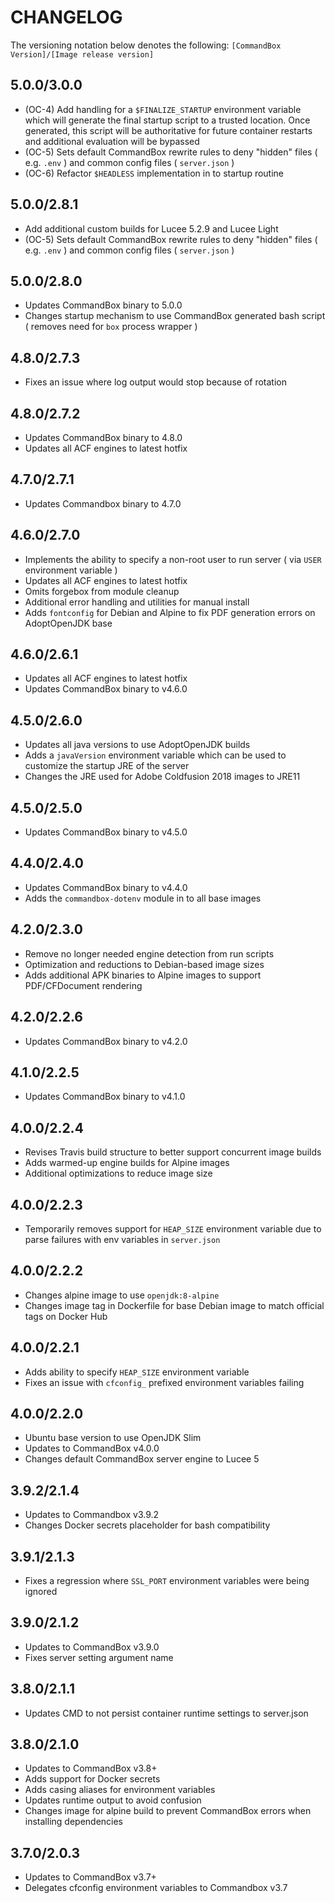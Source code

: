 CHANGELOG
=========

The versioning notation below denotes the following:  `[CommandBox Version]/[Image release version]`
## 5.0.0/3.0.0
- (OC-4) Add handling for a `$FINALIZE_STARTUP` environment variable which will generate the final startup script to a trusted location. Once generated, this script will be authoritative for future container restarts and additional evaluation will be bypassed 
- (OC-5) Sets default CommandBox rewrite rules to deny "hidden" files ( e.g. `.env` ) and common config files ( `server.json` )
- (OC-6) Refactor `$HEADLESS` implementation in to startup routine 

## 5.0.0/2.8.1
- Add additional custom builds for Lucee 5.2.9 and Lucee Light
- (OC-5) Sets default CommandBox rewrite rules to deny "hidden" files ( e.g. `.env` ) and common config files ( `server.json` )


## 5.0.0/2.8.0
- Updates CommandBox binary to 5.0.0
- Changes startup mechanism to use CommandBox generated bash script ( removes need for `box` process wrapper )

## 4.8.0/2.7.3
- Fixes an issue where log output would stop because of rotation

## 4.8.0/2.7.2
- Updates CommandBox binary to 4.8.0
- Updates all ACF engines to latest hotfix

## 4.7.0/2.7.1
- Updates Commandbox binary to 4.7.0

## 4.6.0/2.7.0
- Implements the ability to specify a non-root user to run server ( via `USER` environment variable )
- Updates all ACF engines to latest hotfix
- Omits forgebox from module cleanup
- Additional error handling and utilities for manual install
- Adds `fontconfig` for Debian and Alpine to fix PDF generation errors on AdoptOpenJDK base

## 4.6.0/2.6.1
- Updates all ACF engines to latest hotfix
- Updates CommandBox binary to v4.6.0

## 4.5.0/2.6.0
- Updates all java versions to use AdoptOpenJDK builds
- Adds a `javaVersion` environment variable which can be used to customize the startup JRE of the server
- Changes the JRE used for Adobe Coldfusion 2018 images to JRE11

## 4.5.0/2.5.0
- Updates CommandBox binary to v4.5.0

## 4.4.0/2.4.0
- Updates CommandBox binary to v4.4.0
- Adds the `commandbox-dotenv` module in to all base images

## 4.2.0/2.3.0
- Remove no longer needed engine detection from run scripts
- Optimization and reductions to Debian-based image sizes
- Adds additional APK binaries to Alpine images to support PDF/CFDocument rendering

## 4.2.0/2.2.6
- Updates CommandBox binary to v4.2.0

## 4.1.0/2.2.5
- Updates CommandBox binary to v4.1.0


## 4.0.0/2.2.4

- Revises Travis build structure to better support concurrent image builds
- Adds warmed-up engine builds for Alpine images
- Additional optimizations to reduce image size

## 4.0.0/2.2.3

- Temporarily removes support for `HEAP_SIZE` environment variable due to parse failures with env variables in `server.json`

## 4.0.0/2.2.2

- Changes alpine image to use `openjdk:8-alpine`
- Changes image tag in Dockerfile for base Debian image to match official tags on Docker Hub

## 4.0.0/2.2.1

- Adds ability to specify `HEAP_SIZE` environment variable
- Fixes an issue with `cfconfig_` prefixed environment variables failing

## 4.0.0/2.2.0

- Ubuntu base version to use OpenJDK Slim
- Updates to CommandBox v4.0.0
- Changes default CommandBox server engine to Lucee 5

## 3.9.2/2.1.4

- Updates to Commandbox v3.9.2
- Changes Docker secrets placeholder for bash compatibility

## 3.9.1/2.1.3

- Fixes a regression where `SSL_PORT` environment variables were being ignored


## 3.9.0/2.1.2

- Updates to CommandBox v3.9.0
- Fixes server setting argument name

## 3.8.0/2.1.1

- Updates CMD to not persist container runtime settings to server.json

## 3.8.0/2.1.0

- Updates to CommandBox v3.8+
- Adds support for Docker secrets
- Adds casing aliases for environment variables
- Updates runtime output to avoid confusion
- Changes image for alpine build to prevent CommandBox errors when installing dependencies

## 3.7.0/2.0.3

- Updates to CommandBox v3.7+
- Delegates cfconfig environment variables to Commandbox v3.7
